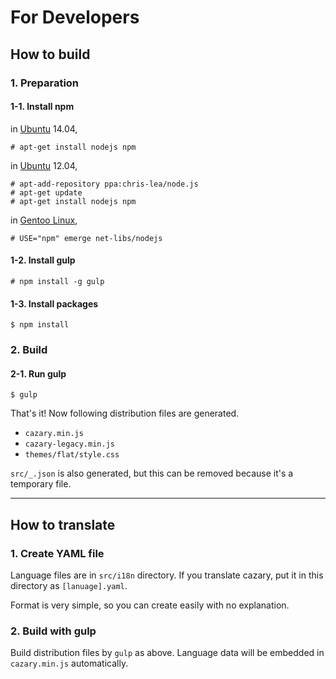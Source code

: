 For Developers
==============

## How to build

### 1. Preparation

#### 1-1. Install npm

in [Ubuntu](http://www.ubuntu.com/) 14.04,

    # apt-get install nodejs npm

in [Ubuntu](http://www.ubuntu.com/) 12.04,

    # apt-add-repository ppa:chris-lea/node.js
    # apt-get update
    # apt-get install nodejs npm

in [Gentoo Linux](https://www.gentoo.org/),

    # USE="npm" emerge net-libs/nodejs

#### 1-2. Install gulp

    # npm install -g gulp

#### 1-3. Install packages

    $ npm install

### 2. Build

#### 2-1. Run gulp

    $ gulp

That's it! Now following distribution files are generated.
* `cazary.min.js`
* `cazary-legacy.min.js`
* `themes/flat/style.css`

`src/_.json` is also generated, but this can be removed because it's a temporary file.

---

## How to translate

### 1. Create YAML file

Language files are in `src/i18n` directory.
If you translate cazary, put it in this directory as `[lanuage].yaml`.

Format is very simple, so you can create easily with no explanation.

### 2. Build with gulp

Build distribution files by `gulp` as above.
Language data will be embedded in `cazary.min.js` automatically.
